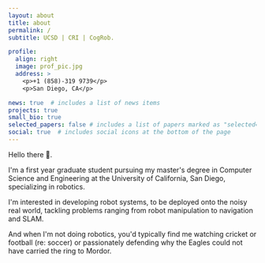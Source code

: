 ```yaml
---
layout: about
title: about
permalink: /
subtitle: UCSD | CRI | CogRob.

profile:
  align: right
  image: prof_pic.jpg
  address: >
    <p>+1 (858)-319 9739</p>
    <p>San Diego, CA</p>

news: true  # includes a list of news items
projects: true
small_bio: true
selected_papers: false # includes a list of papers marked as "selected={true}"
social: true  # includes social icons at the bottom of the page
---
```


Hello there &#128075;.

I'm a first year graduate student pursuing my master's degree in Computer Science and Engineering at the University of California, San Diego, specializing in robotics.

I'm interested in developing robot systems, to be deployed onto the noisy real world, tackling problems ranging from robot manipulation to navigation and SLAM.

And when I'm not doing robotics, you'd typically find me watching cricket or football (re: soccer) or passionately defending why the Eagles could not have carried the ring to Mordor.
